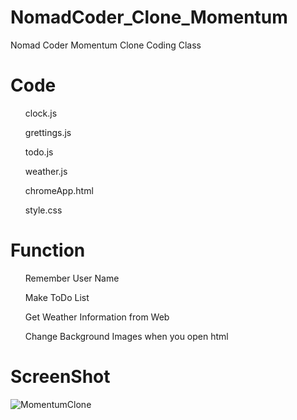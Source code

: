 # NomadCoder_Clone_Momentum
Nomad Coder Momentum Clone Coding Class

# Code
<ul>clock.js</ul>
<ul>grettings.js</ul>
<ul>todo.js</ul>
<ul>weather.js</ul>
<ul>chromeApp.html</ul>
<ul>style.css</ul>

# Function
<ul>Remember User Name</ul>
<ul>Make ToDo List</ul>
<ul>Get Weather Information from Web</ul>
<ul>Change Background Images when you open html</ul>

# ScreenShot

![MomentumClone](https://user-images.githubusercontent.com/32607413/103440823-30099980-4c8c-11eb-9f68-a63c0196e0d5.jpg)

